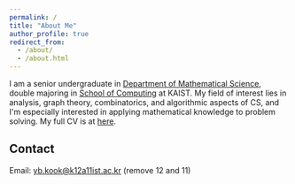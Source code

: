 ```yaml
---
permalink: /
title: "About Me"
author_profile: true
redirect_from: 
  - /about/
  - /about.html
---
```



I am a senior undergraduate in [Department of Mathematical Science](https://mathsci.kaist.ac.kr/home/), double majoring in [School of Computing](https://cs.kaist.ac.kr) at KAIST. My field of interest lies in analysis, graph theory, combinatorics, and algorithmic aspects of CS, and I'm especially interested in applying mathematical knowledge to problem solving. My full CV is at [here](https://www.dropbox.com/s/1hcryg2ppayjb4y/cv_english.pdf?dl=0). 

Contact
------
Email: <yb.kook@k12a11ist.ac.kr> (remove 12 and 11)